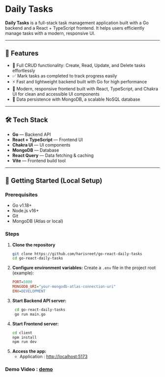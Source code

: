 # Daily Tasks

**Daily Tasks** is a full-stack task management application built with a Go backend and a React + TypeScript frontend. It helps users efficiently manage tasks with a modern, responsive UI.

---

## 🚀 Features

- 📝 Full CRUD functionality: Create, Read, Update, and Delete tasks effortlessly  
- ✅ Mark tasks as completed to track progress easily  
- ⚡ Fast and lightweight backend built with Go for high performance  
- 🎨 Modern, responsive frontend built with React, TypeScript, and Chakra UI for clean and accessible UI components  
- 💾 Data persistence with MongoDB, a scalable NoSQL database  

---

## 🛠️ Tech Stack

- **Go** — Backend API  
- **React + TypeScript** — Frontend UI  
- **Chakra UI** — UI components  
- **MongoDB** — Database  
- **React Query** — Data fetching & caching  
- **Vite** — Frontend build tool  

---

## 🏁 Getting Started (Local Setup)

### Prerequisites

- Go v1.18+  
- Node.js v16+  
- Git  
- MongoDB (Atlas or local)

### Steps

1. **Clone the repository**  
    ```bash
    git clone https://github.com/harisreet/go-react-daily-tasks
    cd go-react-daily-tasks
    ```
2. **Configure environment variables:**
    Create a `.env` file in the project root (example):
    ```ini
    PORT=5000
    MONGODB_URI="your-mongodb-atlas-connection-uri"
    ENV=DEVELOPMENT
    ```
3. **Start Backend API server:**
    ```bash
     cd go-react-daily-tasks
     go run main.go
     ```
4. **Start Frontend server:**
    ```bash
    cd client
    npm install
    npm run dev
    ```
5. **Access the app:**
    - Application : [http://localhost:5173](http://localhost:5173)  

### Demo Video : [demo](https://drive.google.com/file/d/1IyeSZBOPwyTGARuYmNMFj26Fd6ABIoOb/view?usp=drive_link) 

